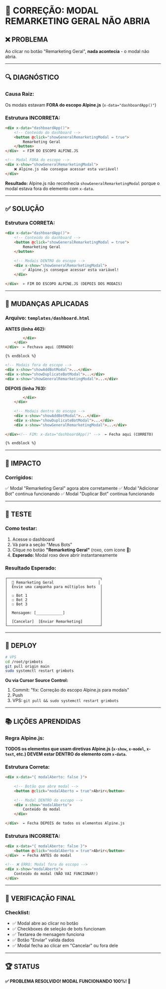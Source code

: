 # 🔧 CORREÇÃO: MODAL REMARKETING GERAL NÃO ABRIA

## ❌ **PROBLEMA**

Ao clicar no botão "Remarketing Geral", **nada acontecia** - o modal não abria.

---

## 🔍 **DIAGNÓSTICO**

### **Causa Raiz:**
Os modais estavam **FORA do escopo Alpine.js** (`x-data="dashboardApp()"`)

### **Estrutura INCORRETA:**
```html
<div x-data="dashboardApp()">
    <!-- Conteúdo do dashboard -->
    <button @click="showGeneralRemarketingModal = true">
        Remarketing Geral
    </button>
</div>  ← FIM DO ESCOPO ALPINE.JS

<!-- Modal FORA do escopo -->
<div x-show="showGeneralRemarketingModal">
    ❌ Alpine.js não consegue acessar esta variável!
</div>
```

**Resultado:** Alpine.js não reconhecia `showGeneralRemarketingModal` porque o modal estava fora do elemento com `x-data`.

---

## ✅ **SOLUÇÃO**

### **Estrutura CORRETA:**
```html
<div x-data="dashboardApp()">
    <!-- Conteúdo do dashboard -->
    <button @click="showGeneralRemarketingModal = true">
        Remarketing Geral
    </button>
    
    <!-- Modais DENTRO do escopo -->
    <div x-show="showGeneralRemarketingModal">
        ✅ Alpine.js consegue acessar esta variável!
    </div>
    
</div>  ← FIM DO ESCOPO ALPINE.JS (DEPOIS DOS MODAIS)
```

---

## 🔧 **MUDANÇAS APLICADAS**

### **Arquivo:** `templates/dashboard.html`

**ANTES (linha 462):**
```html
        </div>
    </div>
</div>  ← Fechava aqui (ERRADO)

{% endblock %}

<!-- Modais fora do escopo -->
<div x-show="showAddBotModal">...</div>
<div x-show="showDuplicateBotModal">...</div>
<div x-show="showGeneralRemarketingModal">...</div>
```

**DEPOIS (linha 763):**
```html
        </div>
    </div>
    
    <!-- Modais dentro do escopo -->
    <div x-show="showAddBotModal">...</div>
    <div x-show="showDuplicateBotModal">...</div>
    <div x-show="showGeneralRemarketingModal">...</div>
    
</div><!-- FIM: x-data="dashboardApp()" -->  ← Fecha aqui (CORRETO)

{% endblock %}
```

---

## 🎯 **IMPACTO**

### **Corrigidos:**
✅ Modal "Remarketing Geral" agora abre corretamente
✅ Modal "Adicionar Bot" continua funcionando
✅ Modal "Duplicar Bot" continua funcionando

---

## 🧪 **TESTE**

### **Como testar:**
1. Acesse o dashboard
2. Vá para a seção "Meus Bots"
3. Clique no botão **"Remarketing Geral"** (roxo, com ícone 📡)
4. **Esperado:** Modal roxo deve abrir instantaneamente

### **Resultado Esperado:**
```
┌──────────────────────────────────────────┐
│  📡 Remarketing Geral                    │
│  Envie uma campanha para múltiplos bots  │
│                                          │
│  ☐ Bot 1                                 │
│  ☐ Bot 2                                 │
│  ☐ Bot 3                                 │
│                                          │
│  Mensagem: [____________]                │
│                                          │
│  [Cancelar]  [Enviar Remarketing]        │
└──────────────────────────────────────────┘
```

---

## 🚀 **DEPLOY**

```bash
# VPS
cd /root/grimbots
git pull origin main
sudo systemctl restart grimbots
```

**Ou via Cursor Source Control:**
1. Commit: "fix: Correção do escopo Alpine.js para modais"
2. Push
3. VPS: `git pull && sudo systemctl restart grimbots`

---

## 📚 **LIÇÕES APRENDIDAS**

### **Regra Alpine.js:**
**TODOS os elementos que usam diretivas Alpine.js (`x-show`, `x-model`, `x-text`, etc.) DEVEM estar DENTRO do elemento com `x-data`.**

### **Estrutura Correta:**
```html
<div x-data="{ modalAberto: false }">
    
    <!-- Botão que abre modal -->
    <button @click="modalAberto = true">Abrir</button>
    
    <!-- Modal DENTRO do escopo -->
    <div x-show="modalAberto">
        Conteúdo do modal
    </div>
    
</div>  ← Fecha DEPOIS de todos os elementos Alpine.js
```

### **Estrutura INCORRETA:**
```html
<div x-data="{ modalAberto: false }">
    <button @click="modalAberto = true">Abrir</button>
</div>  ← Fecha ANTES do modal

<!-- ❌ ERRO: Modal fora do escopo -->
<div x-show="modalAberto">
    Conteúdo do modal (NÃO VAI FUNCIONAR!)
</div>
```

---

## 🎯 **VERIFICAÇÃO FINAL**

### **Checklist:**
- ✅ Modal abre ao clicar no botão
- ✅ Checkboxes de seleção de bots funcionam
- ✅ Textarea de mensagem funciona
- ✅ Botão "Enviar" valida dados
- ✅ Modal fecha ao clicar em "Cancelar" ou fora dele

---

## 🏆 **STATUS**

**✅ PROBLEMA RESOLVIDO! MODAL FUNCIONANDO 100%! 🎯**


